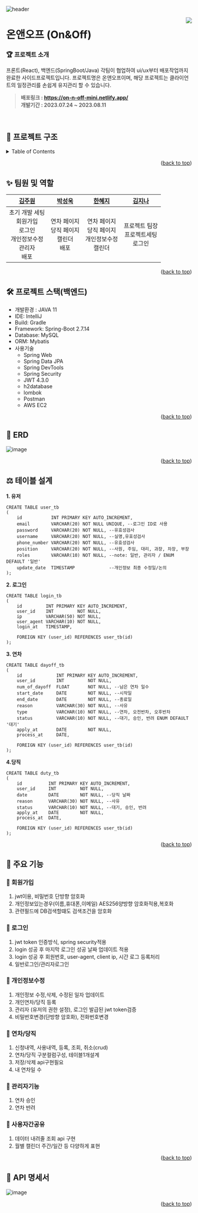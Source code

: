 ![header](https://capsule-render.vercel.app/api?type=waving&color=auto&height=160&section=header&text=Mini%20Project&fontSize=50)
<a name="readme-top"></a>



<!-- PROJECT LOGO -->
<img src="https://github.com/FC-MINI-6/MiniProject_BE/assets/78328327/fd50b2a5-5247-4ca8-9b79-1567cce90e3c" align="right" />



<!-- PROJECT SHIELDS -->
# 온앤오프 (On&Off)
### 🏆 프로젝트 소개
프론트(React), 백엔드(SpringBoot/Java) 각팀이 협업하여 ui/ux부터 배포작업까지 완료한 사이드프로젝트입니다.
프로젝트명은 온앤오프이며, 해당 프로젝트는 클라이언트의 일정관리를 손쉽게 유지관리 할 수 있습니다.
<br>
>**배포링크 : https://on-n-off-mini.netlify.app/**
><br>
>**개발기간 : 2023.07.24 ~ 2023.08.11**




<br><!-- TABLE OF CONTENTS -->
## 📌 프로젝트 구조
<details>
  <summary>Table of Contents</summary>
  <ol>
    <li>
      <a href="#온앤오프">프로젝트 소개</a>
      <ul>
        <li><a href="#프로젝트 소개">배포링크</a></li>
        <li><a href="#프로젝트 소개">개발기간</a></li>
      </ul>
    </li>
    <li><a href="#프로젝트 구조">프로젝트 구조</a></li>
    <li><a href="#팀원 및 역할">팀원 및 역할</a></li>
    <li>
      <a href="#프로젝트 구성">프로젝트 스택</a>
      <ul>
        <li><a href="#">개발환경</a></li>
        <li><a href="#">사용기술</a></li>
      </ul>
    </li>
    <li><a href="#ERD">ERD</a></li>
    <li><a href="#테이블 설계">테이블 설계</a></li>
    <li>
      <a href="#주요 기능">주요 기능</a>
      <ul>
        <li><a href="#">회원가입</a></li>
        <li><a href="#">로그인</a></li>
        <li><a href="#">개인정보수정</a></li>
        <li><a href="#">개인연차/당직</a></li>
        <li><a href="#">관리자기능</a></li>
        <li><a href="#">사용자간공유</a></li>
      </ul>
    </li>
    <li><a href="API 명세서"></a>API 명세서</li>
  </ol>
</details>

<p align="right">(<a href="#readme-top">back to top</a>)</p>



<!-- PROJECT PEOPLE -->
## ✨ 팀원 및 역할
| <a href="https://github.com/dali186">김주원</a> | <a href="https://github.com/gosuuk">박성욱</a> | <a href="https://github.com/bornin23">한혜지</a> | <a href="https://github.com/jinakim8">김지나</a> |
| :----------------------------------------------------------------------------------------------------------------------------------: | :-----------------------------------------------------------------------------------------------------------------------------------: | :-------------------------------------------------------------------------------------------------------------------------------------: | :-------------------------------------------------------------------------------------------------------------------------------------: 
| 초기 개발 세팅<br/> 회원가입<br/> 로그인<br/> 개인정보수정<br/> 관리자<br/> 배포<br/> | 연차 페이지<br/> 당직 페이지<br/> 캘린더<br/> 배포<br/> | 연차 페이지<br/> 당직 페이지<br/> 개인정보수정<br/> 캘린더<br/> | 프로젝트 팀장<br/> 프로젝트세팅<br/> 로그인<br/> 

<p align="right">(<a href="#readme-top">back to top</a>)</p>



<!-- PROJECT IDE -->
## 🛠 프로젝트 스택(백엔드)
* 개발환경 : JAVA 11
* IDE: IntelliJ
* Build: Gradle
* Framework: Spring-Boot 2.7.14
* Database: MySQL
* ORM: Mybatis
* 사용기술
  - Spring Web
  - Spring Data JPA
  - Spring DevTools
  - Spring Security
  - JWT 4.3.0
  - h2database
  - lombok
  - Postman
  - AWS EC2

<p align="right">(<a href="#readme-top">back to top</a>)</p>



<!-- PROJECT ERD -->
## 📖 ERD
![image](https://github.com/FC-MINI-6/MiniProject_BE/assets/78328327/c1b9c922-338e-4bb4-8316-752b248585b6)

<p align="right">(<a href="#readme-top">back to top</a>)</p>



<!-- PROJECT TABLE -->
## ⚖ 테이블 설계
**1. 유저**
```
CREATE TABLE user_tb
(
    id           INT PRIMARY KEY AUTO_INCREMENT,
    email        VARCHAR(20) NOT NULL UNIQUE, --로그인 ID로 사용
    password     VARCHAR(20) NOT NULL, --유효성검사
    username     VARCHAR(20) NOT NULL, --실명,유효성검사
    phone_number VARCHAR(20) NOT NULL, --유효성검사
    position     VARCHAR(20) NOT NULL, --사원, 주임, 대리, 과장, 차장, 부장
    roles        VARCHAR(10) NOT NULL, --note: 일반, 관리자 / ENUM DEFAULT '일반'
    update_date  TIMESTAMP             --개인정보 최종 수정일/논의
);
```
**2. 로그인**
```
CREATE TABLE login_tb
(
    id         INT PRIMARY KEY AUTO_INCREMENT,
    user_id    INT         NOT NULL,
    ip         VARCHAR(50) NOT NULL,
    user_agent VARCHAR(10) NOT NULL,
    login_at   TIMESTAMP,

    FOREIGN KEY (user_id) REFERENCES user_tb(id)
);
```
**3. 연차**
```
CREATE TABLE dayoff_tb
(
    id             INT PRIMARY KEY AUTO_INCREMENT,
    user_id        INT         NOT NULL,
    num_of_dayoff  FLOAT       NOT NULL, --남은 연차 일수
    start_date     DATE        NOT NULL, --시작일
    end_date       DATE        NOT NULL, --종료일
    reason         VARCHAR(30) NOT NULL, --사유
    type           VARCHAR(10) NOT NULL, --연차, 오전반차, 오후반차
    status         VARCHAR(10) NOT NULL, --대기, 승인, 반려 ENUM DEFAULT '대기'
    apply_at       DATE        NOT NULL,
    process_at     DATE,    

    FOREIGN KEY (user_id) REFERENCES user_tb(id)
);
```
**4.당직**
```
CREATE TABLE duty_tb
(
    id          INT PRIMARY KEY AUTO_INCREMENT,
    user_id     INT         NOT NULL,
    date        DATE        NOT NULL, --당직 날짜
    reason      VARCHAR(30) NOT NULL, --사유
    status      VARCHAR(10) NOT NULL, --대기, 승인, 반려
    apply_at    DATE        NOT NULL,
    process_at  DATE,

    FOREIGN KEY (user_id) REFERENCES user_tb(id)
);
```
<p align="right">(<a href="#readme-top">back to top</a>)</p>



<!-- PROJECT Functional Specification  -->
## 🎀 주요 기능
<h3>🔹 회원가입</h3>
<ol>
  <li>jwt이용, 비밀번호 단방향 암호화</li>
  <li>개인정보있는경우(이름,휴대폰,이메일) AES256양방향 암호화적용,복호화</li>
  <li>관련필드에 DB검색할떄도 검색조건을 암호화</li>
</ol>
<h3>🔹 로그인</h3>
<ol>
  <li>jwt token 인증방식, spring security적용</li>
  <li>login 성공 후 마지막 로그인 성공 날짜 업데이트 적용</li>
  <li>login 성공 후 회원번호, user-agent, client ip, 시간 로그 등록처리</li>
  <li>일반로그인/관리자로그인</li>
</ol>
<h3>🔹 개인정보수정</h3>
<ol>
  <li>개인정보 수정,삭제, 수정된 일자 업데이트</li>
  <li>개인연차/당직 등록</li>
  <li>관리자 (유저의 권한 설정), 로그인 발급된 jwt token검증</li>
  <li>비밀번호변경(단방향 암호화), 전화번호변경</li>
</ol>
<h3>🔹 연차/당직</h3>
<ol>
  <li>신청내역, 사용내역, 등록, 조회, 취소(crud)</li>
  <li>연차/당직 구분컬럼구성, 테이블1개설계</li>
  <li>저장/삭제 api구현필요</li>
  <li>내 연차일 수</li>
</ol>
<h3>🔹 관리자기능</h3>
<ol>
  <li>연차 승인</li>
  <li>연차 반려</li>
</ol>
<h3>🔹 사용자간공유</h3>
<ol>
  <li>데이터 내려줄 조회 api 구현</li>
  <li>월별 캘린더 주간/일간 등 다양하게 표현</li>
</ol>

<p align="right">(<a href="#readme-top">back to top</a>)</p>



<!-- PROJECT API -->
## 📌 API 명세서
![image](https://github.com/FC-MINI-6/MiniProject_BE/assets/78328327/eabdf3c6-c6df-44e9-a6b1-8d868c3f9e44)

<p align="right">(<a href="#readme-top">back to top</a>)</p>


